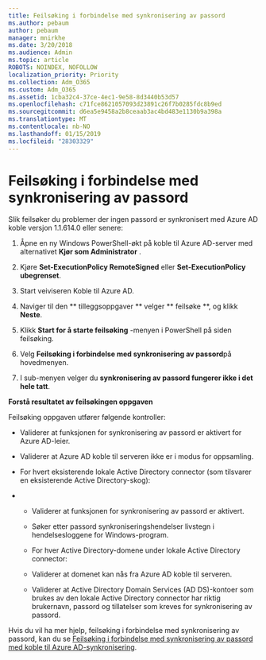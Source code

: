 ```yaml
---
title: Feilsøking i forbindelse med synkronisering av passord
ms.author: pebaum
author: pebaum
manager: mnirkhe
ms.date: 3/20/2018
ms.audience: Admin
ms.topic: article
ROBOTS: NOINDEX, NOFOLLOW
localization_priority: Priority
ms.collection: Adm_O365
ms.custom: Adm_O365
ms.assetid: 1cba32c4-37ce-4ec1-9e58-8d3440b53d57
ms.openlocfilehash: c71fce8621057093d23891c26f7b0285fdc8b9ed
ms.sourcegitcommit: d6ea5e9458a2b8ceaab3ac4bd483e1130b9a398a
ms.translationtype: MT
ms.contentlocale: nb-NO
ms.lasthandoff: 01/15/2019
ms.locfileid: "28303329"
---
```

# <a name="troubleshoot-password-synchronization"></a>Feilsøking i forbindelse med synkronisering av passord

Slik feilsøker du problemer der ingen passord er synkronisert med Azure AD koble versjon 1.1.614.0 eller senere:
  
1. Åpne en ny Windows PowerShell-økt på koble til Azure AD-server med alternativet **Kjør som Administrator** . 
    
2. Kjøre **Set-ExecutionPolicy RemoteSigned** eller **Set-ExecutionPolicy ubegrenset**. 
    
3. Start veiviseren Koble til Azure AD.
    
4. Naviger til den ** tilleggsoppgaver ** velger ** feilsøke **, og klikk **Neste**. 
    
5. Klikk **Start for å starte feilsøking** -menyen i PowerShell på siden feilsøking. 
    
6. Velg **Feilsøking i forbindelse med synkronisering av passord**på hovedmenyen. 
    
7. I sub-menyen velger du **synkronisering av passord fungerer ikke i det hele tatt**. 
    
 **Forstå resultatet av feilsøkingen oppgaven**
  
Feilsøking oppgaven utfører følgende kontroller:
  
- Validerer at funksjonen for synkronisering av passord er aktivert for Azure AD-leier.
    
- Validerer at Azure AD koble til serveren ikke er i modus for oppsamling.
    
- For hvert eksisterende lokale Active Directory connector (som tilsvarer en eksisterende Active Directory-skog):
    
- 
  - Validerer at funksjonen for synkronisering av passord er aktivert.
    
  - Søker etter passord synkroniseringshendelser livstegn i hendelsesloggene for Windows-program.
    
  - For hver Active Directory-domene under lokale Active Directory connector:
    
  - Validerer at domenet kan nås fra Azure AD koble til serveren.
    
  - Validerer at Active Directory Domain Services (AD DS)-kontoer som brukes av den lokale Active Directory connector har riktig brukernavn, passord og tillatelser som kreves for synkronisering av passord.
    
Hvis du vil ha mer hjelp, feilsøking i forbindelse med synkronisering av passord, kan du se [Feilsøking i forbindelse med synkronisering av passord med koble til Azure AD-synkronisering](https://docs.microsoft.com/en-us/azure/active-directory/connect/active-directory-aadconnectsync-troubleshoot-password-synchronization).
  

